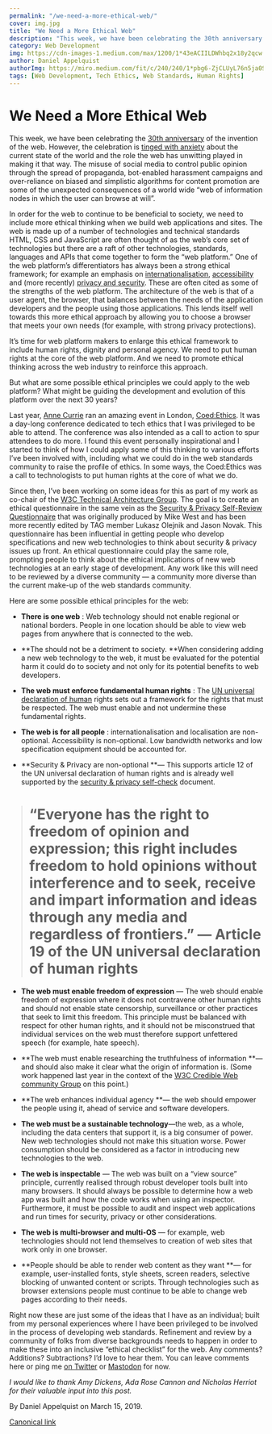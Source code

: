 ```yaml
---
permalink: "/we-need-a-more-ethical-web/"
cover: img.jpg
title: "We Need a More Ethical Web"
description: "This week, we have been celebrating the 30th anniversary of the invention of the web. However, the celebration is tinged with anxiety about the current state of the world and the role the web has unwitting played in making it that way. The misuse of social media to control public opinion through the spread of propaganda, bot-enabled harassment campaigns and over-reliance on biased and simplistic algorithms for content promotion are some of the unexpected consequences of a world wide “web of information nodes in which the user can browse at will”."
category: Web Development
img: https://cdn-images-1.medium.com/max/1200/1*43eACIILDWhbq2x18y2qcw.jpeg
author: Daniel Appelquist
authorImg: https://miro.medium.com/fit/c/240/240/1*pbg6-ZjCLUyL76n5ja0S5Q.jpeg
tags: [Web Development, Tech Ethics, Web Standards, Human Rights]
---
```


# We Need a More Ethical Web



This week, we have been celebrating the [30th anniversary](https://home.cern/news/news/computing/web30-30-year-anniversary-invention-changed-world) of the invention of the web. However, the celebration is [tinged with anxiety](https://www.bbc.co.uk/news/technology-47524474) about the current state of the world and the role the web has unwitting played in making it that way. The misuse of social media to control public opinion through the spread of propaganda, bot-enabled harassment campaigns and over-reliance on biased and simplistic algorithms for content promotion are some of the unexpected consequences of a world wide “web of information nodes in which the user can browse at will”.

In order for the web to continue to be beneficial to society, we need to include more ethical thinking when we build web applications and sites. The web is made up of a number of technologies and technical standards HTML, CSS and JavaScript are often thought of as the web’s core set of technologies but there are a raft of other technologies, standards, languages and APIs that come together to form the “web platform.” One of the web platform’s differentiators has always been a strong ethical framework; for example an emphasis on [internationalisation](https://www.w3.org/International/), [accessibility](https://www.w3.org/WAI/) and (more recently) [privacy and security](https://www.w3.org/Privacy/). These are often cited as some of the strengths of the web platform. The architecture of the web is that of a user agent, the browser, that balances between the needs of the application developers and the people using those applications. This lends itself well towards this more ethical approach by allowing you to choose a browser that meets your own needs (for example, with strong privacy protections).

It’s time for web platform makers to enlarge this ethical framework to include human rights, dignity and personal agency. We need to put human rights at the core of the web platform. And we need to promote ethical thinking across the web industry to reinforce this approach.

But what are some possible ethical principles we could apply to the web platform? What might be guiding the development and evolution of this platform over the next 30 years?

Last year, [Anne Currie](https://twitter.com/anne_e_currie) ran an amazing event in London, [Coed:Ethics](https://medium.com/@anne_e_currie/coed-ethics-building-a-new-conference-in-a-new-area-a7828e612e7). It was a day-long conference dedicated to tech ethics that I was privileged to be able to attend. The conference was also intended as a call to action to spur attendees to do more. I found this event personally inspirational and I started to think of how I could apply some of this thinking to various efforts I’ve been involved with, including what we could do in the web standards community to raise the profile of ethics. In some ways, the Coed:Ethics was a call to technologists to put human rights at the core of what we do.

Since then, I’ve been working on some ideas for this as part of my work as co-chair of the [W3C Technical Architecture Group](https://w3.org/tag). The goal is to create an ethical questionnaire in the same vein as the [Security & Privacy Self-Review Questionnaire](https://w3ctag.github.io/security-questionnaire/) that was originally produced by Mike West and has been more recently edited by TAG member Lukasz Olejnik and Jason Novak. This questionnaire has been influential in getting people who develop specifications and new web technologies to think about security & privacy issues up front. An ethical questionnaire could play the same role, prompting people to think about the ethical implications of new web technologies at an early stage of development. Any work like this will need to be reviewed by a diverse community — a community more diverse than the current make-up of the web standards community.

Here are some possible ethical principles for the web:

* **There is one web** : Web technology should not enable regional or national borders. People in one location should be able to view web pages from anywhere that is connected to the web.

* **The should not be a detriment to society. **When considering adding a new web technology to the web, it must be evaluated for the potential harm it could do to society and not only for its potential benefits to web developers.

* **The web must enforce fundamental human rights** : The [UN universal declaration of human](https://www.un.org/en/universal-declaration-human-rights/) rights sets out a framework for the rights that must be respected. The web must enable and not undermine these fundamental rights.

* **The web is for all people** : internationalisation and localisation are non-optional. Accessibility is non-optional. Low bandwidth networks and low specification equipment should be accounted for.

* **Security & Privacy are non-optional **— This supports article 12 of the UN universal declaration of human rights and is already well supported by the [security & privacy self-check](https://w3ctag.github.io/security-questionnaire/) document.
> # “Everyone has the right to freedom of opinion and expression; this right includes freedom to hold opinions without interference and to seek, receive and impart information and ideas through any media and regardless of frontiers.” — Article 19 of the UN universal declaration of human rights

* **The web must enable freedom of expression** — The web should enable freedom of expression where it does not contravene other human rights and should not enable state censorship, surveillance or other practices that seek to limit this freedom. This principle must be balanced with respect for other human rights, and it should not be misconstrued that individual services on the web must therefore support unfettered speech (for example, hate speech).

* **The web must enable researching the truthfulness of information **— and should also make it clear what the origin of information is. (Some work happened last year in the context of the [W3C Credible Web community Group](https://credweb.org/report/20181011) on this point.)

* **The web enhances individual agency **— the web should empower the people using it, ahead of service and software developers.

* **The web must be a sustainable technology**—the web, as a whole, including the data centers that support it, is a big consumer of power. New web technologies should not make this situation worse. Power consumption should be considered as a factor in introducing new technologies to the web.

* **The web is inspectable** — The web was built on a “view source” principle, currently realised through robust developer tools built into many browsers. It should always be possible to determine how a web app was built and how the code works when using an inspector. Furthermore, it must be possible to audit and inspect web applications and run times for security, privacy or other considerations.

* **The web is multi-browser and multi-OS** — for example, web technologies should not lend themselves to creation of web sites that work only in one browser.

* **People should be able to render web content as they want **— for example, user-installed fonts, style sheets, screen readers, selective blocking of unwanted content or scripts. Through technologies such as browser extensions people must continue to be able to change web pages according to their needs.

Right now these are just some of the ideas that I have as an individual; built from my personal experiences where I have been privileged to be involved in the process of developing web standards. Refinement and review by a community of folks from diverse backgrounds needs to happen in order to make these into an inclusive “ethical checklist” for the web. Any comments? Additions? Subtractions? I’d love to hear them. You can leave comments here or ping me [on Twitter](https://twitter.com/torgo) or [Mastodon](https://mastodon.social/@torgo) for now.

*I would like to thank Amy Dickens, Ada Rose Cannon and Nicholas Herriot for their valuable input into this post.*



By Daniel Appelquist on March 15, 2019.

[Canonical link](https://medium.com/samsung-internet-dev/we-need-a-more-ethical-web-382ba6142632)
